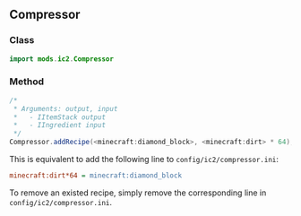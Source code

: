 ## Compressor

### Class

```java
import mods.ic2.Compressor
```

### Method

```java
/*
 * Arguments: output, input
 *   - IItemStack output
 *   - IIngredient input
 */
Compressor.addRecipe(<minecraft:diamond_block>, <minecraft:dirt> * 64);
```

This is equivalent to add the following line to `config/ic2/compressor.ini`:

```ini
minecraft:dirt*64 = minecraft:diamond_block
```

To remove an existed recipe, simply remove the corresponding line in `config/ic2/compressor.ini`.